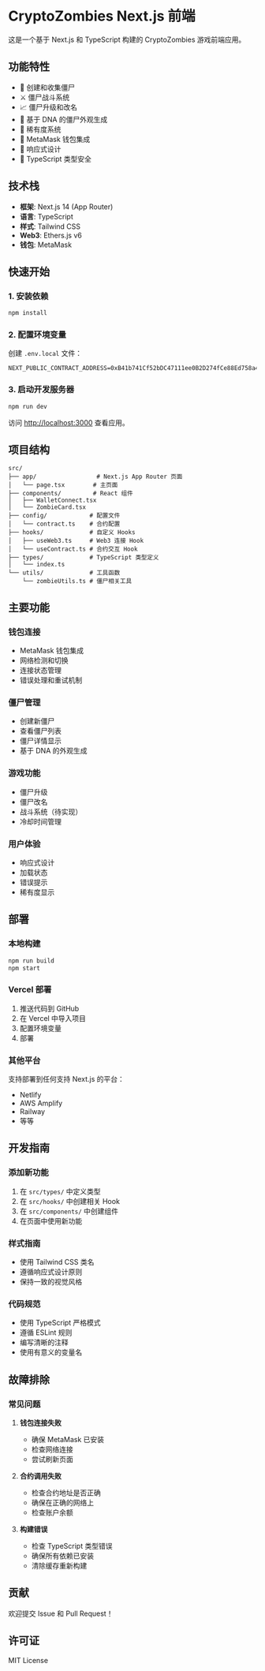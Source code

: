 # CryptoZombies Next.js 前端

这是一个基于 Next.js 和 TypeScript 构建的 CryptoZombies 游戏前端应用。

## 功能特性

- 🧟 创建和收集僵尸
- ⚔️ 僵尸战斗系统
- 📈 僵尸升级和改名
- 🎨 基于 DNA 的僵尸外观生成
- 💎 稀有度系统
- 🔗 MetaMask 钱包集成
- 📱 响应式设计
- 🎯 TypeScript 类型安全

## 技术栈

- **框架**: Next.js 14 (App Router)
- **语言**: TypeScript
- **样式**: Tailwind CSS
- **Web3**: Ethers.js v6
- **钱包**: MetaMask

## 快速开始

### 1. 安装依赖

```bash
npm install
```

### 2. 配置环境变量

创建 `.env.local` 文件：

```env
NEXT_PUBLIC_CONTRACT_ADDRESS=0xB41b741Cf52bDC47111ee0B2D274fCe88Ed758a4
```

### 3. 启动开发服务器

```bash
npm run dev
```

访问 [http://localhost:3000](http://localhost:3000) 查看应用。

## 项目结构

```
src/
├── app/                 # Next.js App Router 页面
│   └── page.tsx        # 主页面
├── components/         # React 组件
│   ├── WalletConnect.tsx
│   └── ZombieCard.tsx
├── config/            # 配置文件
│   └── contract.ts    # 合约配置
├── hooks/             # 自定义 Hooks
│   ├── useWeb3.ts     # Web3 连接 Hook
│   └── useContract.ts # 合约交互 Hook
├── types/             # TypeScript 类型定义
│   └── index.ts
└── utils/             # 工具函数
    └── zombieUtils.ts # 僵尸相关工具
```

## 主要功能

### 钱包连接

- MetaMask 钱包集成
- 网络检测和切换
- 连接状态管理
- 错误处理和重试机制

### 僵尸管理

- 创建新僵尸
- 查看僵尸列表
- 僵尸详情显示
- 基于 DNA 的外观生成

### 游戏功能

- 僵尸升级
- 僵尸改名
- 战斗系统（待实现）
- 冷却时间管理

### 用户体验

- 响应式设计
- 加载状态
- 错误提示
- 稀有度显示

## 部署

### 本地构建

```bash
npm run build
npm start
```

### Vercel 部署

1. 推送代码到 GitHub
2. 在 Vercel 中导入项目
3. 配置环境变量
4. 部署

### 其他平台

支持部署到任何支持 Next.js 的平台：

- Netlify
- AWS Amplify
- Railway
- 等等

## 开发指南

### 添加新功能

1. 在 `src/types/` 中定义类型
2. 在 `src/hooks/` 中创建相关 Hook
3. 在 `src/components/` 中创建组件
4. 在页面中使用新功能

### 样式指南

- 使用 Tailwind CSS 类名
- 遵循响应式设计原则
- 保持一致的视觉风格

### 代码规范

- 使用 TypeScript 严格模式
- 遵循 ESLint 规则
- 编写清晰的注释
- 使用有意义的变量名

## 故障排除

### 常见问题

1. **钱包连接失败**

   - 确保 MetaMask 已安装
   - 检查网络连接
   - 尝试刷新页面

2. **合约调用失败**

   - 检查合约地址是否正确
   - 确保在正确的网络上
   - 检查账户余额

3. **构建错误**
   - 检查 TypeScript 类型错误
   - 确保所有依赖已安装
   - 清除缓存重新构建

## 贡献

欢迎提交 Issue 和 Pull Request！

## 许可证

MIT License
